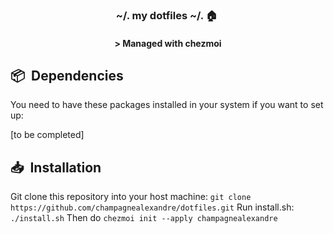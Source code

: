 <div align="center">

### ~/. my dotfiles ~/. :house:&nbsp;

#### \> Managed with chezmoi

</div>

## :package:&nbsp; Dependencies

You need to have these packages installed in your system if you want to set up:

[to be completed]

## :inbox_tray:&nbsp; Installation

Git clone this repository into your host machine:
`git clone https://github.com/champagnealexandre/dotfiles.git`
Run install.sh:
`./install.sh`
Then do `chezmoi init --apply champagnealexandre`

